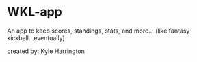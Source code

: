 # WKL-app
An app to keep scores, standings, stats, and more... (like fantasy kickball...eventually)

created by: Kyle Harrington